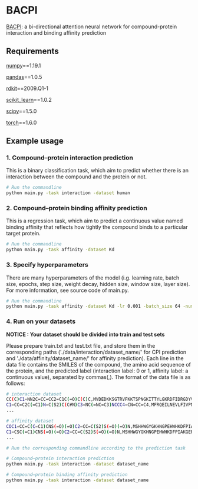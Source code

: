 # BACPI

[BACPI](https://academic.oup.com/bioinformatics/article-abstract/38/7/1995/6511437): a bi-directional attention neural network for compound-protein interaction and binding affinity prediction

## Requirements

[numpy](https://numpy.org/)==1.19.1

[pandas](https://pandas.pydata.org/)==1.0.5

[rdkit](https://www.rdkit.org/)==2009.Q1-1

[scikit_learn](https://scikit-learn.org/stable/)==1.0.2

[scipy](https://scipy.org/)==1.5.0

[torch](https://pytorch.org/)==1.6.0

## Example usage

### 1. Compound–protein interaction prediction
This is a binary classification task, which aim to predict whether there is an interaction between the compound and the protein or not.
```bash
# Run the commandline
python main.py -task interaction -dataset human

```

### 2. Compound–protein binding affinity prediction
This is a regression task, which aim to predict a continuous value named binding affinity that reflects how tightly the compound binds to a particular target protein.
```bash
# Run the commandline
python main.py -task affinity -dataset Kd

```

### 3. Specify hyperparameters
There are many hyperparameters of the model (i.g. learning rate, batch size, epochs, step size, weight decay, hidden size, window size, layer size). For more information, see source code of main.py.
 ```bash
# Run the commandline
python main.py -task affinity -dataset Kd -lr 0.001 -batch_size 64 -num_epochs 15

```

### 4. Run on your datasets
**NOTICE : Your dataset should be divided into train and test sets**

Please prepare train.txt and test.txt file, and store them in the corresponding paths ('./data/interaction/dataset_name/' for CPI prediction and './data/affinity/dataset_name/' for affinity prediction). Each line in the data file contains the SMILES of the compound, the amino acid sequence of the protein, and the predicted label (interaction label: 0 or 1, affinity label: a continuous value), separated by commas(,). The format of the data file is as follows: 
 ```bash
# interaction dataset
CC(C)C1=NN2C=CC=CC2=C1C(=O)C(C)C,MVDEDKKSGTRVFKKTSPNGKITTYLGKRDFIDRGDYVDLIDGMVLIDEEYIKDNRKVTAHLLAAFRYGREDLDVLGLTFRKDLISETFQVYPQTDKSISRPLSRLQERLKRKLGANAFPFWFEVAPKSASSVTLQPAPGDTGKPCGVDYELKTFVAVTDGSSGEKPKKSALSNTVRLAIRKLTYAPFESRPQPMVDVSKYFMMSSGLLHMEVSLDKEMYYHGESISVNVHIQNNSNKTVKKLKIYIIQVADICLFTTASYSCEVARIESNEGFPVGPGGTLSKVFAVCPLLSNNKDKRGLALDGQLKHEDTNLASSTILDSKTSKESLGIVVQYRVKVRAVLGPLNGELFAELPFTLTHSKPPESPERTDRGLPSIEATNGSEPVDIDLIQLHEELEPRYDDDLIFEDFARMRLHGNDSEDQPSPSANLPPSLL,0
C1=CC=C2C(=C1)N=C(S2)C(C#N)C3=NC(=NC=C3)NCCC4=CN=CC=C4,MFRQEILNEVLFIVPNRYVDLLPSQFGNAMEVIAFDQISERRVVIKKVVLPENFDNWQHWRRAQRELFCTLHIQEENFVKMYSIYTWVETVEEMREFYTVREYMDWNLRNFILSTPEKLDHKVIKSIFFDVCLAVQYMHSIRVGHRDLKPENVLINYEAIAKISGFAHANREDPFVNTPYIVQRFYRAPEILCETMDNNKPSVDIWSLGCILAELLTGKILFTGQTQIDQFFQIVRFLGNPDLSFYMQMPDSARTFFLGLPMNQYQKPTNIHEHFPNSLFLDTMISEPIDCDLARDLLFRMLVINPDDRIDIQKILVHPYLEEVWSNIVIDNKIEEKYPPIALRRFFEFQAFSPPRQMKDEIFSTLTEFGQQYNIFNNSRN,1
...

```

 ```bash
# affinity dataset
COC1=CC=C(C=C1)CNS(=O)(=O)C2=CC=C(S2)S(=O)(=O)N,MSHHWGYGKHNGPEHWHKDFPIAKGERQSPVDIDTHTAKYDPSLKPLSVSYDQATSLRILNNGHAFNVEFDDSQDKAVLKGGPLDGTYRLIQFHFHWGSLDGQGSEHTVDKKKYAAELHLVHWNTKYGDFGKAVQQPDGLAVLGIFLKVGSAKPGLQKVVDVLDSIKTKGKSADFTNFDPRGLLPESLDYWTYPGSLTTPPLLECVTWIVLKEPISVSSEQVLKFRKLNFNGEGEPEELMVDNWRPAQPLKNRQIKASFK,9.309803919971486
C1=CSC(=C1)CNS(=O)(=O)C2=CC=C(S2)S(=O)(=O)N,MSHHWGYGKHNGPEHWHKDFPIAKGERQSPVDIDTHTAKYDPSLKPLSVSYDQATSLRILNNGHAFNVEFDDSQDKAVLKGGPLDGTYRLIQFHFHWGSLDGQGSEHTVDKKKYAAELHLVHWNTKYGDFGKAVQQPDGLAVLGIFLKVGSAKPGLQKVVDVLDSIKTKGKSADFTNFDPRGLLPESLDYWTYPGSLTTPPLLECVTWIVLKEPISVSSEQVLKFRKLNFNGEGEPEELMVDNWRPAQPLKNRQIKASFK,9.080921907623926
...

```

 ```bash
# Run the corresponding commandline according to the prediction task

# Compound–protein interaction prediction
python main.py -task interaction -dataset dataset_name

# Compound–protein binding affinity prediction
python main.py -task interaction -dataset dataset_name

```
